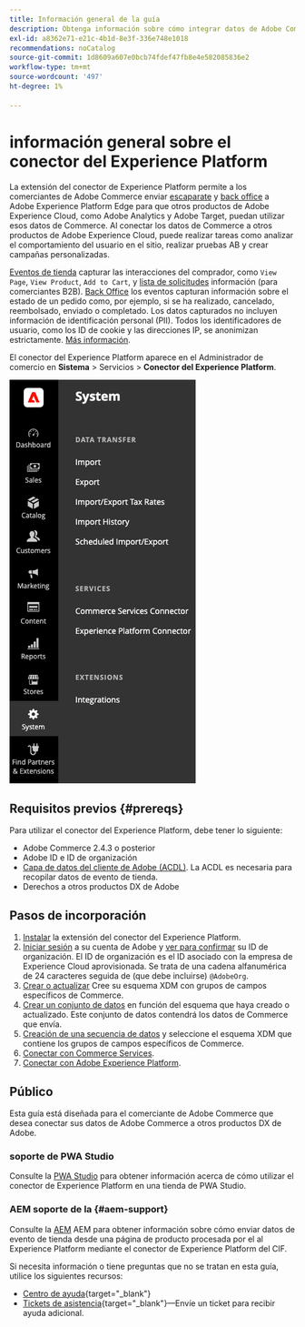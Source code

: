 ```yaml
---
title: Información general de la guía
description: Obtenga información sobre cómo integrar datos de Adobe Commerce con Adobe Experience Platform mediante el conector de Experience Platform.
exl-id: a8362e71-e21c-4b1d-8e3f-336e748e1018
recommendations: noCatalog
source-git-commit: 1d8609a607e0bcb74fdef47fb8e4e582085836e2
workflow-type: tm+mt
source-wordcount: '497'
ht-degree: 1%

---
```


# información general sobre el conector del Experience Platform

La extensión del conector de Experience Platform permite a los comerciantes de Adobe Commerce enviar [escaparate](events.md#storefront-events) y [back office](events.md#back-office-events) a Adobe Experience Platform Edge para que otros productos de Adobe Experience Cloud, como Adobe Analytics y Adobe Target, puedan utilizar esos datos de Commerce. Al conectar los datos de Commerce a otros productos de Adobe Experience Cloud, puede realizar tareas como analizar el comportamiento del usuario en el sitio, realizar pruebas AB y crear campañas personalizadas.

[Eventos de tienda](events.md#storefront-events) capturar las interacciones del comprador, como `View Page`, `View Product`, `Add to Cart`, y [lista de solicitudes](events.md#b2b-events) información (para comerciantes B2B). [Back Office](events.md#back-office-events) los eventos capturan información sobre el estado de un pedido como, por ejemplo, si se ha realizado, cancelado, reembolsado, enviado o completado. Los datos capturados no incluyen información de identificación personal (PII). Todos los identificadores de usuario, como los ID de cookie y las direcciones IP, se anonimizan estrictamente. [Más información](https://www.adobe.com/privacy/experience-cloud.html).

El conector del Experience Platform aparece en el Administrador de comercio en **Sistema** > Servicios > **Conector del Experience Platform**.

![Extensión del conector del Experience Platform Vista de administración](assets/epc-adminui.png)

## Requisitos previos {#prereqs}

Para utilizar el conector del Experience Platform, debe tener lo siguiente:

- Adobe Commerce 2.4.3 o posterior
- Adobe ID e ID de organización
- [Capa de datos del cliente de Adobe (ACDL)](https://experienceleague.adobe.com/docs/experience-platform/tags/extensions/client/client-data-layer/overview.html). La ACDL es necesaria para recopilar datos de evento de tienda.
- Derechos a otros productos DX de Adobe

## Pasos de incorporación

1. [Instalar](install.md) la extensión del conector del Experience Platform.
1. [Iniciar sesión](https://helpx.adobe.com/manage-account/using/access-adobe-id-account.html) a su cuenta de Adobe y [ver para confirmar](https://experienceleague.adobe.com/docs/core-services/interface/administration/organizations.html#concept_EA8AEE5B02CF46ACBDAD6A8508646255) su ID de organización. El ID de organización es el ID asociado con la empresa de Experience Cloud aprovisionada. Se trata de una cadena alfanumérica de 24 caracteres seguida de (que debe incluirse) `@AdobeOrg`.
1. [Crear o actualizar](update-xdm.md) Cree su esquema XDM con grupos de campos específicos de Commerce.
1. [Crear un conjunto de datos](https://experienceleague.adobe.com/docs/platform-learn/implement-mobile-sdk/experience-cloud/platform.html#create-a-dataset) en función del esquema que haya creado o actualizado. Este conjunto de datos contendrá los datos de Commerce que envía.
1. [Creación de una secuencia de datos](https://experienceleague.adobe.com/docs/experience-platform/edge/datastreams/overview.html) y seleccione el esquema XDM que contiene los grupos de campos específicos de Commerce.
1. [Conectar con Commerce Services](../landing/saas.md).
1. [Conectar con Adobe Experience Platform](connect-data.md).

## Público

Esta guía está diseñada para el comerciante de Adobe Commerce que desea conectar sus datos de Adobe Commerce a otros productos DX de Adobe.

### soporte de PWA Studio

Consulte la [PWA Studio](https://developer.adobe.com/commerce/pwa-studio/integrations/adobe-commerce/aep/) para obtener información acerca de cómo utilizar el conector de Experience Platform en una tienda de PWA Studio.

### AEM soporte de la {#aem-support}

Consulte la [AEM](https://experienceleague.adobe.com/docs/experience-manager-cloud-service/content/content-and-commerce/integrations/aep.html) AEM para obtener información sobre cómo enviar datos de evento de tienda desde una página de producto procesada por el al Experience Platform mediante el conector de Experience Platform del CIF.

Si necesita información o tiene preguntas que no se tratan en esta guía, utilice los siguientes recursos:

- [Centro de ayuda](https://experienceleague.adobe.com/docs/commerce-knowledge-base/kb/overview.html){target="_blank"}
- [Tickets de asistencia](https://experienceleague.adobe.com/docs/commerce-knowledge-base/kb/help-center-guide/magento-help-center-user-guide.html#submit-ticket){target="_blank"}—Envíe un ticket para recibir ayuda adicional.
